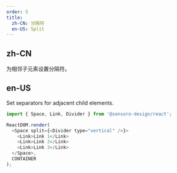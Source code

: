```yaml
---
order: 5
title:
  zh-CN: 分隔符
  en-US: Split
---
```


## zh-CN

为相邻子元素设置分隔符。

## en-US

Set separators for adjacent child elements.

```js
import { Space, Link, Divider } from '@sensoro-design/react';

ReactDOM.render(
  <Space split={<Divider type="vertical" />}>
    <Link>Link 1</Link>
    <Link>Link 2</Link>
    <Link>Link 3</Link>
  </Space>,
  CONTAINER
);
```
